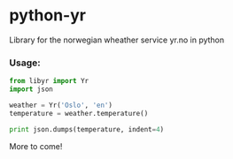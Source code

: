 python-yr
=================
Library for the norwegian wheather service yr.no in python

### Usage:
```python
from libyr import Yr
import json

weather = Yr('Oslo', 'en')
temperature = weather.temperature()

print json.dumps(temperature, indent=4)
```

More to come!
